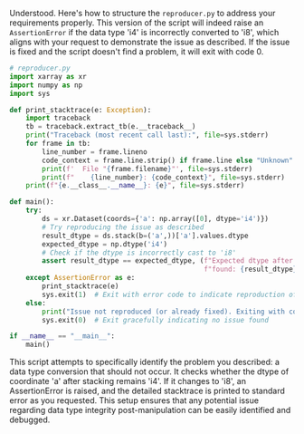 Understood. Here's how to structure the `reproducer.py` to address your requirements properly. This version of the script will indeed raise an `AssertionError` if the data type 'i4' is incorrectly converted to 'i8', which aligns with your request to demonstrate the issue as described. If the issue is fixed and the script doesn't find a problem, it will exit with code 0.

```python
# reproducer.py
import xarray as xr
import numpy as np
import sys

def print_stacktrace(e: Exception):
    import traceback
    tb = traceback.extract_tb(e.__traceback__)
    print("Traceback (most recent call last):", file=sys.stderr)
    for frame in tb:
        line_number = frame.lineno
        code_context = frame.line.strip() if frame.line else "Unknown"
        print(f'  File "{frame.filename}"', file=sys.stderr)
        print(f"    {line_number}: {code_context}", file=sys.stderr)
    print(f"{e.__class__.__name__}: {e}", file=sys.stderr)

def main():
    try:
        ds = xr.Dataset(coords={'a': np.array([0], dtype='i4')})
        # Try reproducing the issue as described
        result_dtype = ds.stack(b=('a',))['a'].values.dtype
        expected_dtype = np.dtype('i4')
        # Check if the dtype is incorrectly cast to 'i8'
        assert result_dtype == expected_dtype, (f"Expected dtype after stacking: {expected_dtype}, "
                                                f"found: {result_dtype}")
    except AssertionError as e:
        print_stacktrace(e)
        sys.exit(1)  # Exit with error code to indicate reproduction of the issue
    else:
        print("Issue not reproduced (or already fixed). Exiting with code 0.")
        sys.exit(0)  # Exit gracefully indicating no issue found

if __name__ == "__main__":
    main()
```

This script attempts to specifically identify the problem you described: a data type conversion that should not occur. It checks whether the dtype of coordinate 'a' after stacking remains 'i4'. If it changes to 'i8', an AssertionError is raised, and the detailed stacktrace is printed to standard error as you requested. This setup ensures that any potential issue regarding data type integrity post-manipulation can be easily identified and debugged.